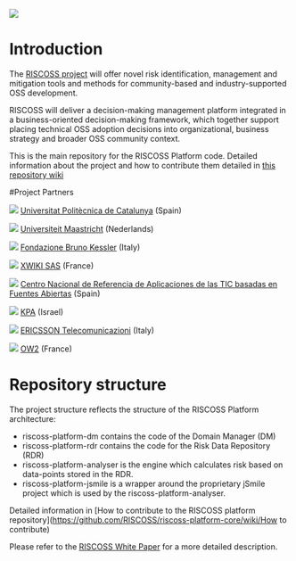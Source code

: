 ![](https://github.com/riscoss/riscoss-platform-core/wiki/images/logo_riscoss_DSP.png)
# Introduction

The [RISCOSS project](http://www.riscoss.eu) will offer novel risk identification, management and mitigation tools and methods for community-based and industry-supported OSS development. 

RISCOSS will deliver a decision-making management platform integrated in a business-oriented decision-making framework, which together support placing technical OSS adoption decisions into organizational, business strategy and broader OSS community context.

This is the main repository for the RISCOSS Platform code. Detailed information about the project and how to contribute them detailed in  [this repository wiki](https://github.com/RISCOSS/riscoss-platform-core/wiki)

#Project Partners

![](https://github.com/riscoss/riscoss-platform-core/wiki/images/partners/upc_logo.jpg) [Universitat Politècnica de Catalunya](http://www.upc.edu/) (Spain) <br>

![](https://github.com/riscoss/riscoss-platform-core/wiki/images/partners/maastricht_logo.jpg) [Universiteit Maastricht](http://www.maastrichtuniversity.nl/) (Nederlands) <br>

![](https://github.com/riscoss/riscoss-platform-core/wiki/images/partners/FBK_logo.jpg) [Fondazione Bruno Kessler](http://www.fbk.eu/) (Italy) <br>

![](https://github.com/riscoss/riscoss-platform-core/wiki/images/partners/xwiki_logo.jpg) [XWIKI SAS](http://www.xwiki.com/en/) (France)  <br>

![](https://github.com/riscoss/riscoss-platform-core/wiki/images/partners/cenatic_logo.jpg) [Centro Nacional de Referencia de Aplicaciones de las TIC basadas en Fuentes Abiertas](http://www.cenatic.es/) (Spain) <br>

 ![](https://github.com/riscoss/riscoss-platform-core/wiki/images/partners/kpa_logo.jpg) [KPA](http://www.kpa-group.com/) (Israel) <br>

 ![](https://github.com/riscoss/riscoss-platform-core/wiki/images/partners/ericsson_logo.jpg) [ERICSSON Telecomunicazioni](http://www.ericsson.com/it) (Italy) <br>

 ![](https://github.com/riscoss/riscoss-platform-core/wiki/images/partners/kpa_logo.jpg) [OW2](http://www.ow2.org/) (France) <br>
 
# Repository structure

The project structure reflects the structure of the RISCOSS Platform architecture:

* riscoss-platform-dm contains the code of the Domain Manager (DM)
* riscoss-platform-rdr contains the code for the Risk Data Repository (RDR)
* riscoss-platform-analyser is the engine which calculates risk based on data-points stored in the RDR.
* riscoss-platform-jsmile is a wrapper around the proprietary jSmile project which is used by the riscoss-platform-analyser.

Detailed information in  [How to contribute to the RISCOSS platform repository](https://github.com/RISCOSS/riscoss-platform-core/wiki/How to contribute) 

Please refer to the [RISCOSS White Paper](http://www.riscoss.eu/bin/download/Discover/Whitepaper/RISCOSS-Whitepaper.pdf) for a more detailed description.


